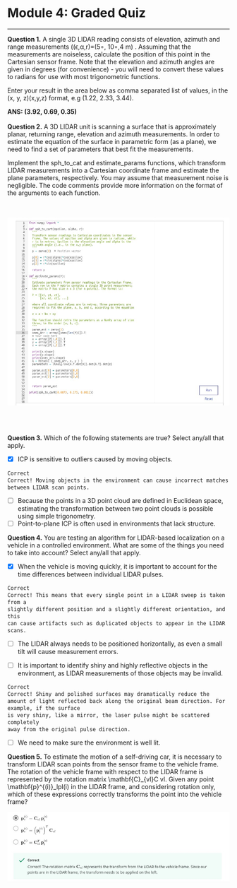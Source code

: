 # Module 4: Graded Quiz

---


**Question 1.**
A single 3D LIDAR reading consists of elevation, azimuth and range measurements ((ϵ,α,r)=(5∘, 10∘,4 m) . Assuming that the measurements are noiseless, calculate the position of this point in the Cartesian sensor frame. Note that the elevation and azimuth angles are given in degrees (for convenience) - you will need to convert these values to radians for use with most trigonometric functions.

Enter your result in the area below as comma separated list of values, in the (x, y, z)(x,y,z) format, e.g (1.22, 2.33, 3.44).

**ANS: (3.92, 0.69, 0.35)**
<br><br>
**Question 2.**
A 3D LIDAR unit is scanning a surface that is approximately planar, returning range, elevation and azimuth measurements. In order to estimate the equation of the surface in parametric form (as a plane), we need to find a set of parameters that best fit the measurements.

Implement the sph_to_cat and estimate_params functions, which transform LIDAR measurements into a Cartesian coordinate frame and estimate the plane parameters, respectively. You may assume that measurement noise is negligible. The code comments provide more information on the format of the arguments to each function.

<br><br>
<img src="../Images/Im1.jpg">

<br><br>

**Question 3.**
Which of the following statements are true? Select any/all that apply.

- [x] ICP is sensitive to outliers caused by moving objects.
```
Correct
Correct! Moving objects in the environment can cause incorrect matches between LIDAR scan points.
```
- [ ] Because the points in a 3D point cloud are defined in Euclidean space, estimating the transformation between two point clouds is possible using simple trigonometry.
- [ ] Point-to-plane ICP is often used in environments that lack structure.

**Question 4.**
You are testing an algorithm for LIDAR-based localization on a vehicle in a controlled environment. What are some of the things you need to take into account? Select any/all that apply.

- [x] When the vehicle is moving quickly, it is important to account for the time differences between individual LIDAR pulses.
```
Correct
Correct! This means that every single point in a LIDAR sweep is taken from a
slightly different position and a slightly different orientation, and this
can cause artifacts such as duplicated objects to appear in the LIDAR scans.
```

- [ ] The LIDAR always needs to be positioned horizontally, as even a small tilt will cause measurement errors.


- [ ] It is important to identify shiny and highly reflective objects in the environment, as LIDAR measurements of those objects may be invalid.
```
Correct
Correct! Shiny and polished surfaces may dramatically reduce the amount of light reflected back along the original beam direction. For example, if the surface
is very shiny, like a mirror, the laser pulse might be scattered completely
away from the original pulse direction.
```

- [ ] We need to make sure the environment is well lit.


**Question 5.**
To estimate the motion of a self-driving car, it is necessary to transform LIDAR scan points from the sensor frame to the vehicle frame. The rotation of the vehicle frame with respect to the LIDAR frame is represented by the rotation matrix \mathbf{C}_{vl}C
vl. Given any point \mathbf{p}^{(i)}_lpl(i) in the LIDAR frame, and considering rotation only, which of these expressions correctly transforms the point into the vehicle frame?

<img src="../Images/Im2.jpg">
